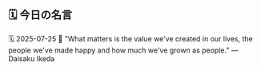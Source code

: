 ## 🗓️ 今日の名言

<!--START_SECTION:quote-->
🗓️ 2025-07-25
💬 "What matters is the value we've created in our lives, the people we've made happy and how much we've grown as people." — Daisaku Ikeda
<!--END_SECTION:quote-->
